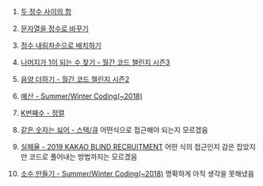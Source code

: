 1. [두 정수 사이의 합](https://school.programmers.co.kr/learn/courses/30/lessons/12912)
2. [문자열을 정수로 바꾸기](https://school.programmers.co.kr/learn/courses/30/lessons/12925)
3. [정수 내림차순으로 배치하기](https://school.programmers.co.kr/learn/courses/30/lessons/12933)
4. [나머지가 1이 되는 수 찾기 - 월간 코드 챌린지 시즌3](https://school.programmers.co.kr/learn/courses/30/lessons/87389)
5. [음양 더하기 - 월간 코드 챌린지 시즌2](https://school.programmers.co.kr/learn/courses/30/lessons/76501)
6. [예산 - Summer/Winter Coding(~2018)](https://school.programmers.co.kr/learn/courses/30/lessons/12982)
7. [K번째수 - 정렬](https://school.programmers.co.kr/learn/courses/30/lessons/42748)

8. [같은 숫자는 싫어 - 스택/큐](https://school.programmers.co.kr/learn/courses/30/lessons/12906)
어떤식으로 접근해야 되는지 모르겠음

9. [실패율 - 2019 KAKAO BLIND RECRUITMENT](https://school.programmers.co.kr/learn/courses/30/lessons/42889)
어떤 식의 접근인지 감은 잡았지만 코드로 풀어내는 방법까지는 모르겠음

10. [소수 만들기 - Summer/Winter Coding(~2018)](https://school.programmers.co.kr/learn/courses/30/lessons/12977)
명확하게 아직 생각을 못해냈음